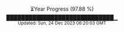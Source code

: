 <p align="center">
⏳Year Progress (97.88 %) <br>
█████████████████████████████▁ <br>
<sub>Updated: Sun, 24 Dec 2023 06:20:03 GMT</sub>
</p>

